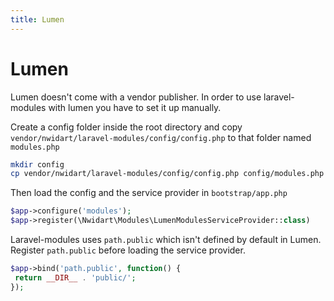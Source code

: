 ```yaml
---
title: Lumen
---
```


# Lumen 

Lumen doesn't come with a vendor publisher. In order to use laravel-modules with lumen you have to set it up manually.

Create a config folder inside the root directory and copy `vendor/nwidart/laravel-modules/config/config.php` to that folder named `modules.php`

```bash
mkdir config
cp vendor/nwidart/laravel-modules/config/config.php config/modules.php
```

Then load the config and the service provider in `bootstrap/app.php`

```php
$app->configure('modules');
$app->register(\Nwidart\Modules\LumenModulesServiceProvider::class)
```

Laravel-modules uses `path.public` which isn't defined by default in Lumen.
Register `path.public` before loading the service provider.

```php
$app->bind('path.public', function() {
 return __DIR__ . 'public/';
});
```
